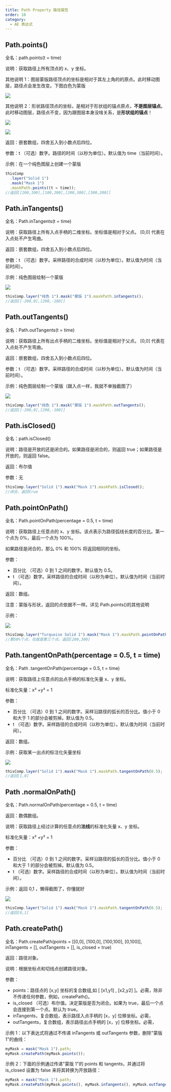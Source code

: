 ```yaml
---
title: Path Property 路径属性
order: 10
category:
  - AE 表达式
---
```


## Path.points()

全名：path.points(t = time)

说明：获取路径上所有顶点的 x、y 坐标。

其他说明 1：图层蒙版路径顶点的坐标是相对于其左上角的的原点。此时移动图层，路径点会发生改变。下图白色为蒙版

![](https://cdn.yuelili.com/20210913231336.png)

其他说明 2：形状路径顶点的坐标，是相对于形状组的锚点原点，**不是图层锚点**。此时移动图层，路径点不变，因为跟图层本身没啥关系，是**形状组的锚点**！

![](https://cdn.yuelili.com/20210913232212.png)

![](https://cdn.yuelili.com/20210913232057.png)

返回：嵌套数组，四舍五入到小数点后四位。

参数：t （可选）数字。路径的时间（以秒为单位）。默认值为 time（当前时间）。

示例：在一个纯色图层上创建一个蒙版

```javascript
thisComp
  .layer("Solid 1")
  .mask("Mask 1")
  .maskPath.points((t = time));
//返回[[200,100],[100,200],[200,300],[300,200]]
```

## Path.inTangents()

全名：Path.inTangents(t = time)

说明：获取路径上所有入点手柄的二维坐标。坐标值是相对于父点。 [0,0] 代表在入点处不产生弯曲。

返回：嵌套数组，四舍五入到小数点后四位。

参数：t （可选）数字。采样路径的合成时间（以秒为单位）。默认值为时间（当前时间）。

示例：纯色图层绘制一个蒙版

![](https://cdn.yuelili.com/20210913234241.png)

```javascript
thisComp.layer("纯色 1").mask("蒙版 1").maskPath.inTangents();
//返回[[-200,0],[200,-100]]
```

## Path.outTangents()

全名：Path.outTangents(t = time)

说明：获取路径上所有出点手柄的二维坐标。坐标值是相对于父点。 [0,0] 代表在入点处不产生弯曲。

返回：嵌套数组，四舍五入到小数点后四位。

参数：t （可选）数字。采样路径的合成时间（以秒为单位）。默认值为时间（当前时间）。

示例：纯色图层绘制一个蒙版（跟入点一样，我就不单独截图了）

![](https://cdn.yuelili.com/20210913234241.png)

```javascript
thisComp.layer("纯色 1").mask("蒙版 1").maskPath.outTangents();
//返回[[-200,0],[200,-100]]
```

## Path.isClosed()

全名：path.isClosed()

说明：路径是开放的还是闭合的。如果路径是闭合的，则返回 true；如果路径是开放的，则返回 false。

返回：布尔值

参数：无

```javascript
thisComp.layer("Solid 1").mask("Mask 1").maskPath.isClosed();
//闭合，返回true
```

## Path.pointOnPath()

全名：Path.pointOnPath(percentage = 0.5, t = time)

说明：获取路径上任意点的 x、y 坐标。该点表示为路径弧线长度的百分比。第一个点为 0%，最后一个点为 100%。

如果路径是闭合的，那么 0% 和 100% 将返回相同的坐标。

参数：

- 百分比 （可选）0 到 1 之间的数字。默认值为 0.5。
- t （可选）数字。采样路径的合成时间（以秒为单位）。默认值为时间（当前时间）。

返回：数组。

注意：蒙版与形状，返回的点依据不一样。详见 Path.points()的其他说明

示例：

![](https://mir.yuelili.com/wp-content/uploads/user/AE/expression/a-z/path-point2.png)

```javascript
thisComp.layer("Turquoise Solid 1").mask("Mask 1").maskPath.pointOnPath(0.5);
//第50%个点，也就是第三个点。返回[200,300]
```

## Path.tangentOnPath(percentage = 0.5, t = time)

全名：Path .tangentOnPath(percentage = 0.5, t = time)

说明：获取路径上任意点的出点手柄的标准化矢量 x、y 坐标。

标准化矢量：x² +y² = 1

参数：

- 百分比 （可选）0 到 1 之间的数字。采样沿路径的弧长的百分比。值小于 0 和大于 1 的部分会被剪掉。默认值为 0.5。
- t （可选）数字。采样路径的合成时间（以秒为单位）。默认值为时间（当前时间）。

返回：数组。

示例：获取某一出点的标注化矢量坐标

![](https://cdn.yuelili.com/20210914000913.png)

```javascript
thisComp.layer("Solid 1").mask("Mask 1").maskPath.tangentOnPath(0.5);
//返回[1,0]
```

## Path .normalOnPath()

全名：Path.normalOnPath(percentage = 0.5, t = time)

返回：数偶数组。

说明：获取路径上经过计算的任意点的**法线**的标准化矢量 x、y 坐标。

标准化矢量：x² +y² = 1

参数：

- 百分比 （可选）0 到 1 之间的数字。采样沿路径的弧长的百分比。值小于 0 和大于 1 的部分会被剪掉。默认值为 0.5。
- t （可选）数字。采样路径的合成时间（以秒为单位）。默认值为时间（当前时间）。

示例：返回 0,1 ，懒得截图了，你懂就好

![](https://cdn.yuelili.com/20210914000913.png)

```javascript
thisComp.layer("Solid 1").mask("Mask 1").maskPath.tangentOnPath(0.5);
//返回[0,1]
```

## Path.createPath()

全名：Path.createPath(points = [[0,0], [100,0], [100,100], [0,100]], inTangents = [], outTangents = [], is_closed = true)

返回：路径对象。

说明：根据坐标点和切线点创建路径对象。

参数：

- points：路径点的 [x,y] 坐标的复合数组,如 [ [x1,y1] , [x2,y2] ]。必需，除非不传递任何参数，例如，createPath()。
- is_closed （可选）布尔值。决定蒙版是否为闭合。如果为 true，最后一个点会连接到第一个点。默认为 true。
- inTangents，复合数组，表示路径入点手柄的 [x，y] 位移坐标。必需，
- outTangents，复合数组，表示路径出点手柄的 [x，y] 位移坐标。必需，

示例 1：以下表达式将通过不传递 inTangents 或 outTangents 参数，删除"蒙版 1"的曲线：

```javascript
myMask = mask("Mask 1").path;
myMask.createPath(myMask.points());
```

示例 2：下面的示例通过传递"蒙版 1"的 points 和 tangents，并通过将 is_closed 设置为 false 来将其转换为开放路径：

```javascript
myMask = mask("Mask 1").path;
myMask.createPath(myMask.points(), myMask.inTangents(), myMask.outTangents(), false);
```
